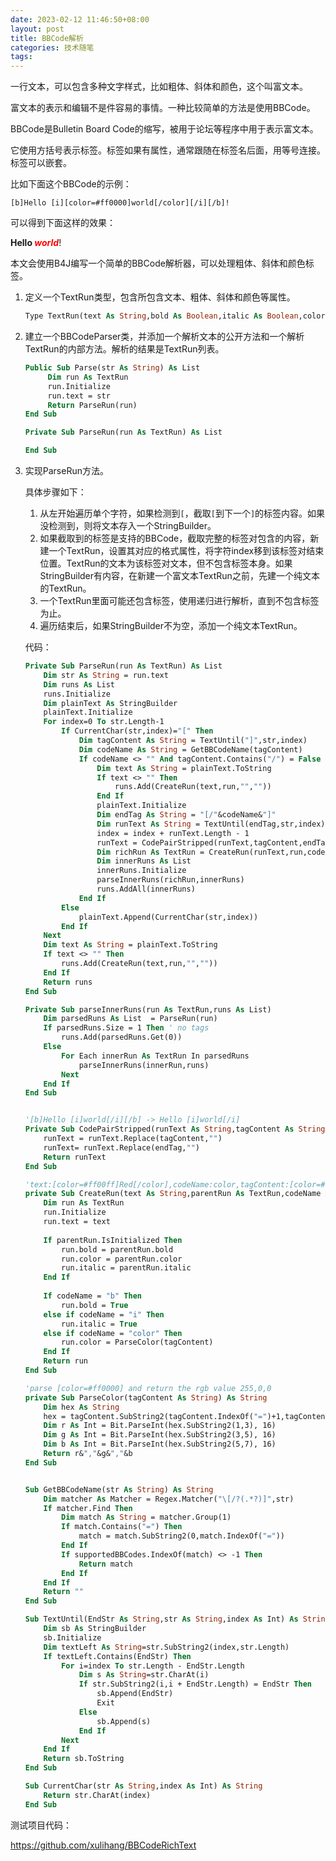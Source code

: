 ```yaml
---
date: 2023-02-12 11:46:50+08:00
layout: post
title: BBCode解析
categories: 技术随笔
tags: 
---
```


一行文本，可以包含多种文字样式，比如粗体、斜体和颜色，这个叫富文本。

富文本的表示和编辑不是件容易的事情。一种比较简单的方法是使用BBCode。

BBCode是Bulletin Board Code的缩写，被用于论坛等程序中用于表示富文本。

它使用方括号表示标签。标签如果有属性，通常跟随在标签名后面，用等号连接。标签可以嵌套。

比如下面这个BBCode的示例：

```
[b]Hello [i][color=#ff0000]world[/color][/i][/b]!
```

可以得到下面这样的效果：

<strong>Hello <span style="color:#ff0000"><i>world</i></span></strong>!

本文会使用B4J编写一个简单的BBCode解析器，可以处理粗体、斜体和颜色标签。

1. 定义一个TextRun类型，包含所包含文本、粗体、斜体和颜色等属性。

   ```vb
   Type TextRun(text As String,bold As Boolean,italic As Boolean,color As String)
   ```

2. 建立一个BBCodeParser类，并添加一个解析文本的公开方法和一个解析TextRun的内部方法。解析的结果是TextRun列表。

   ```vb
   Public Sub Parse(str As String) As List
        Dim run As TextRun
        run.Initialize
        run.text = str
        Return ParseRun(run)
   End Sub
   
   Private Sub ParseRun(run As TextRun) As List
   
   End Sub
   ```

3. 实现ParseRun方法。

   具体步骤如下：
   
   1. 从左开始遍历单个字符，如果检测到`[`，截取`[`到下一个`]`的标签内容。如果没检测到，则将文本存入一个StringBuilder。
   2. 如果截取到的标签是支持的BBCode，截取完整的标签对包含的内容，新建一个TextRun，设置其对应的格式属性，将字符index移到该标签对结束位置。TextRun的文本为该标签对文本，但不包含标签本身。如果StringBuilder有内容，在新建一个富文本TextRun之前，先建一个纯文本的TextRun。
   3. 一个TextRun里面可能还包含标签，使用递归进行解析，直到不包含标签为止。
   4. 遍历结束后，如果StringBuilder不为空，添加一个纯文本TextRun。
   
   代码：

   ```vb
   Private Sub ParseRun(run As TextRun) As List
       Dim str As String = run.text
       Dim runs As List
       runs.Initialize
       Dim plainText As StringBuilder
       plainText.Initialize
       For index=0 To str.Length-1
           If CurrentChar(str,index)="[" Then
               Dim tagContent As String = TextUntil("]",str,index)
               Dim codeName As String = GetBBCodeName(tagContent)
               If codeName <> "" And tagContent.Contains("/") = False Then
                   Dim text As String = plainText.ToString
                   If text <> "" Then
                       runs.Add(CreateRun(text,run,"",""))
                   End If
                   plainText.Initialize
                   Dim endTag As String = "[/"&codeName&"]"
                   Dim runText As String = TextUntil(endTag,str,index)
                   index = index + runText.Length - 1
                   runText = CodePairStripped(runText,tagContent,endTag)
                   Dim richRun As TextRun = CreateRun(runText,run,codeName,tagContent)
                   Dim innerRuns As List
                   innerRuns.Initialize
                   parseInnerRuns(richRun,innerRuns)
                   runs.AddAll(innerRuns)
               End If
           Else
               plainText.Append(CurrentChar(str,index))
           End If
       Next
       Dim text As String = plainText.ToString
       If text <> "" Then
           runs.Add(CreateRun(text,run,"",""))
       End If
       Return runs
   End Sub
   
   Private Sub parseInnerRuns(run As TextRun,runs As List)
       Dim parsedRuns As List  = ParseRun(run)
       If parsedRuns.Size = 1 Then ' no tags
           runs.Add(parsedRuns.Get(0))
       Else
           For Each innerRun As TextRun In parsedRuns
               parseInnerRuns(innerRun,runs)
           Next
       End If
   End Sub


   '[b]Hello [i]world[/i][/b] -> Hello [i]world[/i]
   Private Sub CodePairStripped(runText As String,tagContent As String,endTag As String) As String
       runText = runText.Replace(tagContent,"")
       runText= runText.Replace(endTag,"")
       Return runText
   End Sub

   'text:[color=#ff00ff]Red[/color],codeName:color,tagContent:[color=#ff00ff]
   private Sub CreateRun(text As String,parentRun As TextRun,codeName As String,tagContent As String) As TextRun
       Dim run As TextRun
       run.Initialize
       run.text = text
       
       If parentRun.IsInitialized Then
           run.bold = parentRun.bold
           run.color = parentRun.color
           run.italic = parentRun.italic
       End If
       
       If codeName = "b" Then
           run.bold = True
       else if codeName = "i" Then
           run.italic = True
       else if codeName = "color" Then
           run.color = ParseColor(tagContent)
       End If
       Return run
   End Sub

   'parse [color=#ff0000] and return the rgb value 255,0,0
   private Sub ParseColor(tagContent As String) As String
       Dim hex As String
       hex = tagContent.SubString2(tagContent.IndexOf("=")+1,tagContent.Length-1)
       Dim r As Int = Bit.ParseInt(hex.SubString2(1,3), 16)
       Dim g As Int = Bit.ParseInt(hex.SubString2(3,5), 16)
       Dim b As Int = Bit.ParseInt(hex.SubString2(5,7), 16)
       Return r&","&g&","&b
   End Sub


   Sub GetBBCodeName(str As String) As String
       Dim matcher As Matcher = Regex.Matcher("\[/?(.*?)]",str)
       If matcher.Find Then
           Dim match As String = matcher.Group(1)
           If match.Contains("=") Then
               match = match.SubString2(0,match.IndexOf("="))
           End If
           If supportedBBCodes.IndexOf(match) <> -1 Then
               Return match
           End If
       End If
       Return ""
   End Sub

   Sub TextUntil(EndStr As String,str As String,index As Int) As String
       Dim sb As StringBuilder
       sb.Initialize
       Dim textLeft As String=str.SubString2(index,str.Length)
       If textLeft.Contains(EndStr) Then
           For i=index To str.Length - EndStr.Length
               Dim s As String=str.CharAt(i)
               If str.SubString2(i,i + EndStr.Length) = EndStr Then
                   sb.Append(EndStr)
                   Exit
               Else
                   sb.Append(s)
               End If
           Next
       End If
       Return sb.ToString
   End Sub

   Sub CurrentChar(str As String,index As Int) As String
       Return str.CharAt(index)
   End Sub
   ```

测试项目代码：

<https://github.com/xulihang/BBCodeRichText>
